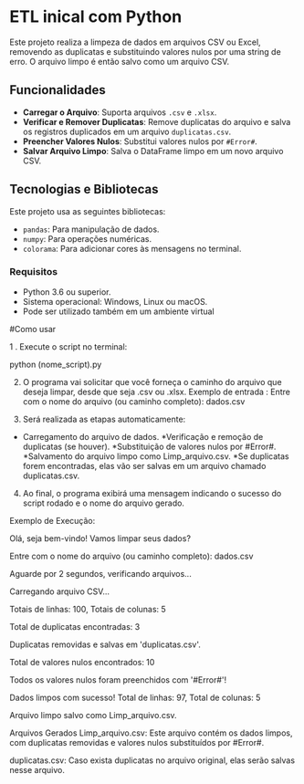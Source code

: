 # ETL inical com Python

Este projeto realiza a limpeza de dados em arquivos CSV ou Excel, removendo as duplicatas e substituindo valores nulos por uma string de erro. O arquivo limpo é então salvo como um arquivo CSV.

## Funcionalidades

- **Carregar o  Arquivo**: Suporta arquivos `.csv` e `.xlsx`.
- **Verificar e Remover Duplicatas**: Remove duplicatas do arquivo e salva os registros duplicados em um arquivo `duplicatas.csv`.
- **Preencher Valores Nulos**: Substitui valores nulos por `#Error#`.
- **Salvar Arquivo Limpo**: Salva o DataFrame limpo em um novo arquivo CSV.

## Tecnologias e Bibliotecas

Este projeto usa as seguintes bibliotecas:

- `pandas`: Para manipulação de dados.
- `numpy`: Para operações numéricas.
- `colorama`: Para adicionar cores às mensagens no terminal.

### Requisitos

- Python 3.6 ou superior.
- Sistema operacional: Windows, Linux ou macOS.
- Pode ser utilizado também em um ambiente virtual

#Como usar

1 . Execute o script no terminal:

python (nome_script).py

2. O programa vai solicitar que você forneça o caminho do arquivo que deseja limpar, desde que seja .csv ou .xlsx.
   Exemplo de entrada : Entre com o nome do arquivo (ou caminho completo): dados.csv

3. Será realizada as etapas automaticamente:

  * Carregamento do arquivo de dados.
  *Verificação e remoção de duplicatas (se houver).
  *Substituição de valores nulos por #Error#.
  *Salvamento do arquivo limpo como Limp_arquivo.csv.
  *Se duplicatas forem encontradas, elas vão ser salvas em um arquivo chamado duplicatas.csv.

4. Ao final, o programa exibirá uma mensagem indicando o sucesso do script rodado e o nome do arquivo gerado.

Exemplo de Execução:

Olá, seja bem-vindo! Vamos limpar seus dados?

Entre com o nome do arquivo (ou caminho completo): dados.csv

Aguarde por 2 segundos, verificando arquivos...

Carregando arquivo CSV...

Totais de linhas: 100, Totais de colunas: 5

Total de duplicatas encontradas: 3

Duplicatas removidas e salvas em 'duplicatas.csv'.

Total de valores nulos encontrados: 10

Todos os valores nulos foram preenchidos com '#Error#'!

Dados limpos com sucesso! Total de linhas: 97, Total de colunas: 5

Arquivo limpo salvo como Limp_arquivo.csv.

Arquivos Gerados
Limp_arquivo.csv: Este arquivo contém os dados limpos, com duplicatas removidas e valores nulos substituídos por #Error#.

duplicatas.csv: Caso exista duplicatas no arquivo original, elas serão salvas nesse arquivo.







